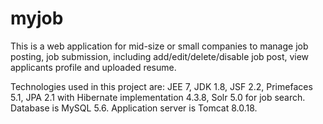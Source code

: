 # myjob

This is a web application for mid-size or small companies to manage job posting, job submission,
including add/edit/delete/disable job post, view applicants profile and uploaded resume. 

Technologies used in this project are: JEE 7, JDK 1.8, JSF 2.2, Primefaces 5.1, JPA 2.1 with Hibernate implementation 4.3.8, 
Solr 5.0 for job search. Database is MySQL 5.6. Application server is Tomcat 8.0.18.


